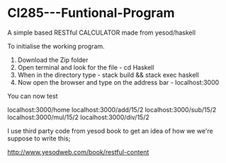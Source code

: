 # CI285---Funtional-Program
A simple based RESTful CALCULATOR made from yesod/haskell


To initialise the working program.


1. Download the Zip folder 
2. Open terminal and look for the file               -          cd Haskell
3. When in the directory type                        - stack build && stack exec haskell
4. Now open the browser and type on the address bar  - localhost:3000


You can now test

localhost:3000/home
localhost:3000/add/15/2
localhost:3000/sub/15/2
localhost:3000/mul/15/2
localhost:3000/div/15/2

I use third party code from yesod book to get an idea of how we we're suppose to write this;

http://www.yesodweb.com/book/restful-content
